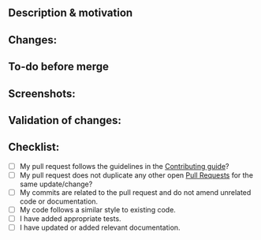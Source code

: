 <!---

Provide a short summary in the Title above. Examples of good PR titles:

* "Feature: adds metrics to component"

* "Fix: resolves duplication in comment thread"

* "Update: apollo v2.34.0"

-->

## Description & motivation

<!---

Describe your changes, and why you're making them.  What benefit will this have to others?

Is this linked to an open Github issue, a thread in Speckle community,
or another pull request? Link it here.

If it is related to a Github issue, and resolves it, please link to the issue number, e.g.:
Fixes #85, Fixes #22, Fixes username/repo#123
Connects #123

-->

## Changes:

<!---

- Item 1
- Item 2

-->

## To-do before merge

<!---

(Optional -- remove this section if not needed)

Include any notes about things that need to happen before this PR is merged, e.g.:

- [ ] Change the base branch

- [ ] Ensure PR #56 is merged

-->

## Screenshots:

<!---

Include a screenshot the before and after.  This can be a screenshot of a plugin, web frontend, or output in a terminal.

-->

## Validation of changes:

<!---

Describe what tests have been added or amended, and why these demonstrate it works and will prevent this feature being accidentally broken by future changes.

-->

## Checklist:

<!---

This checklist is mostly useful as a reminder of small things that can easily be

forgotten – it is meant as a helpful tool rather than hoops to jump through.

Put an `x` in all the items that apply, make notes next to any that haven't been

addressed, and remove any items that are not relevant to this PR.

-->

- [ ] My pull request follows the guidelines in the [Contributing guide](https://github.com/specklesystems/speckle-server/blob/main/CONTRIBUTING.md)?
- [ ] My pull request does not duplicate any other open [Pull Requests](../../pulls) for the same update/change?
- [ ] My commits are related to the pull request and do not amend unrelated code or documentation.
- [ ] My code follows a similar style to existing code.
- [ ] I have added appropriate tests.
- [ ] I have updated or added relevant documentation.
